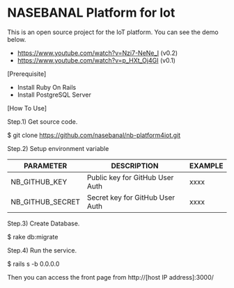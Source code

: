 # NASEBANAL Platform for Iot

This is an open source project for the IoT platform.
You can see the demo below.

* https://www.youtube.com/watch?v=Nzi7-NeNe_I (v0.2)
* https://www.youtube.com/watch?v=p_HXt_Oj4GI (v0.1)


[Prerequisite]

* Install Ruby On Rails
* Install PostgreSQL Server


[How To Use]

Step.1) Get source code.

 $ git clone https://github.com/nasebanal/nb-platform4iot.git

Step.2) Setup environment variable

PARAMETER|DESCRIPTION|EXAMPLE
---------|-----------|-------
NB_GITHUB_KEY|Public key for GitHub User Auth|xxxx
NB_GITHUB_SECRET|Secret key for GitHub User Auth|xxxx

Step.3) Create Database.

 $ rake db:migrate

Step.4) Run the service.

 $ rails s -b 0.0.0.0

Then you can access the front page from http://[host IP address]:3000/
